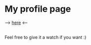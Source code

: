 # My profile page

--\> [here](https://anlak98.github.io/) <--

<br>
Feel free to give it a watch if you want :)

